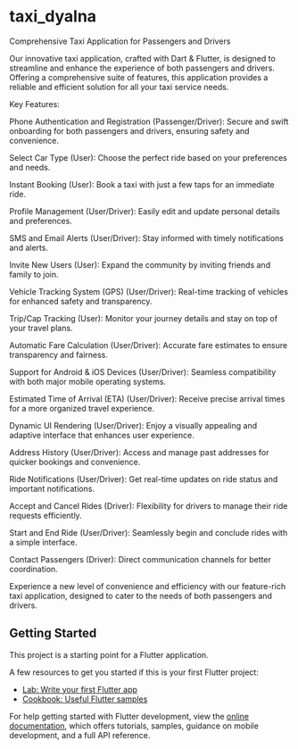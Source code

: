 # taxi_dyalna

 Comprehensive Taxi Application for Passengers and Drivers

Our innovative taxi application, crafted with Dart & Flutter, is designed to streamline and enhance the experience of both passengers and drivers. Offering a comprehensive suite of features, this application provides a reliable and efficient solution for all your taxi service needs.

 Key Features:

 Phone Authentication and Registration (Passenger/Driver): 
 Secure and swift onboarding for both passengers and drivers, ensuring safety and convenience.

 Select Car Type (User): 
 Choose the perfect ride based on your preferences and needs.

 Instant Booking (User): 
 Book a taxi with just a few taps for an immediate ride.

 Profile Management (User/Driver):
 Easily edit and update personal details and preferences.

 SMS and Email Alerts (User/Driver):
 Stay informed with timely notifications and alerts.

 Invite New Users (User):
 Expand the community by inviting friends and family to join.

 Vehicle Tracking System (GPS) (User/Driver):
 Real-time tracking of vehicles for enhanced safety and transparency.

 Trip/Cap Tracking (User):
 Monitor your journey details and stay on top of your travel plans.

 Automatic Fare Calculation (User/Driver):
 Accurate fare estimates to ensure transparency and fairness.

 Support for Android & iOS Devices (User/Driver):
 Seamless compatibility with both major mobile operating systems.

 Estimated Time of Arrival (ETA) (User/Driver):
 Receive precise arrival times for a more organized travel experience.

 Dynamic UI Rendering (User/Driver):
 Enjoy a visually appealing and adaptive interface that enhances user experience.

 Address History (User/Driver):
 Access and manage past addresses for quicker bookings and convenience.

 Ride Notifications (User/Driver):
 Get real-time updates on ride status and important notifications.

 Accept and Cancel Rides (Driver):
 Flexibility for drivers to manage their ride requests efficiently.

 Start and End Ride (User/Driver):
 Seamlessly begin and conclude rides with a simple interface.

 Contact Passengers (Driver):
 Direct communication channels for better coordination.

Experience a new level of convenience and efficiency with our feature-rich taxi application, designed to cater to the needs of both passengers and drivers.

## Getting Started

This project is a starting point for a Flutter application.

A few resources to get you started if this is your first Flutter project:

- [Lab: Write your first Flutter app](https://docs.flutter.dev/get-started/codelab)
- [Cookbook: Useful Flutter samples](https://docs.flutter.dev/cookbook)

For help getting started with Flutter development, view the
[online documentation](https://docs.flutter.dev/), which offers tutorials,
samples, guidance on mobile development, and a full API reference.
